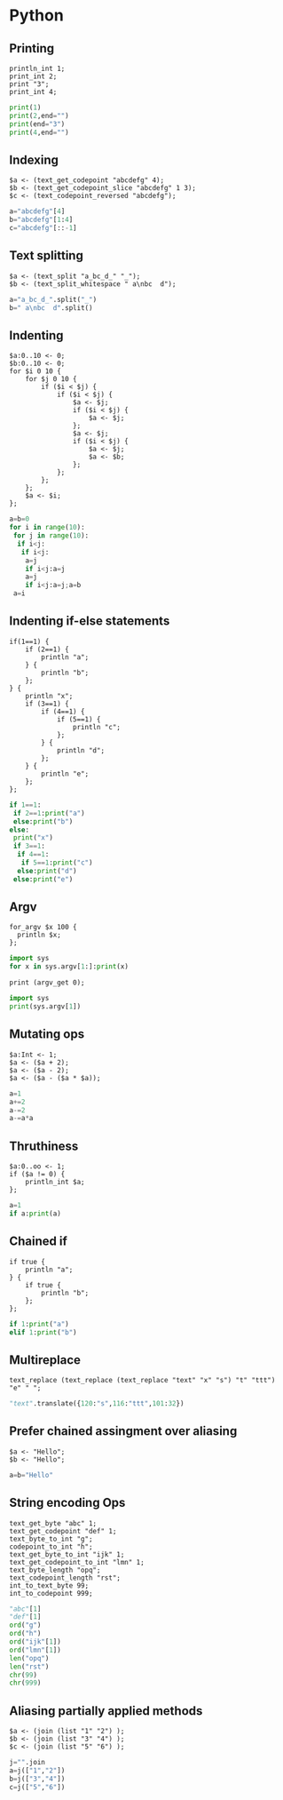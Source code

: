 # Python

## Printing

```polygolf
println_int 1;
print_int 2;
print "3";
print_int 4;
```

```python nogolf
print(1)
print(2,end="")
print(end="3")
print(4,end="")
```

## Indexing

```polygolf
$a <- (text_get_codepoint "abcdefg" 4);
$b <- (text_get_codepoint_slice "abcdefg" 1 3);
$c <- (text_codepoint_reversed "abcdefg");
```

```python nogolf
a="abcdefg"[4]
b="abcdefg"[1:4]
c="abcdefg"[::-1]
```

## Text splitting

```polygolf
$a <- (text_split "a_bc_d_" "_");
$b <- (text_split_whitespace " a\nbc  d");
```

```python nogolf
a="a_bc_d_".split("_")
b=" a\nbc  d".split()
```

## Indenting

```polygolf
$a:0..10 <- 0;
$b:0..10 <- 0;
for $i 0 10 {
    for $j 0 10 {
        if ($i < $j) {
            if ($i < $j) {
                $a <- $j;
                if ($i < $j) {
                    $a <- $j;
                };
                $a <- $j;
                if ($i < $j) {
                    $a <- $j;
                    $a <- $b;
                };
            };
        };
    };
    $a <- $i;
};
```

```python nogolf
a=b=0
for i in range(10):
 for j in range(10):
  if i<j:
   if i<j:
    a=j
    if i<j:a=j
    a=j
    if i<j:a=j;a=b
 a=i
```

## Indenting if-else statements

```polygolf
if(1==1) {
    if (2==1) {
        println "a";
    } {
        println "b";
    };
} {
    println "x";
    if (3==1) {
        if (4==1) {
            if (5==1) {
                println "c";
            };
        } {
            println "d";
        };
    } {
        println "e";
    };
};
```

```python nogolf
if 1==1:
 if 2==1:print("a")
 else:print("b")
else:
 print("x")
 if 3==1:
  if 4==1:
   if 5==1:print("c")
  else:print("d")
 else:print("e")
```

## Argv

```polygolf
for_argv $x 100 {
  println $x;
};
```

```python
import sys
for x in sys.argv[1:]:print(x)
```

```polygolf
print (argv_get 0);
```

```python
import sys
print(sys.argv[1])
```

## Mutating ops

```polygolf
$a:Int <- 1;
$a <- ($a + 2);
$a <- ($a - 2);
$a <- ($a - ($a * $a));
```

```python
a=1
a+=2
a-=2
a-=a*a
```

## Thruthiness

```polygolf
$a:0..oo <- 1;
if ($a != 0) {
    println_int $a;
};
```

```python
a=1
if a:print(a)
```

## Chained if

```polygolf
if true {
    println "a";
} {
    if true {
        println "b";
    };
};
```

```py
if 1:print("a")
elif 1:print("b")
```

## Multireplace

```polygolf
text_replace (text_replace (text_replace "text" "x" "s") "t" "ttt") "e" " ";
```

```py
"text".translate({120:"s",116:"ttt",101:32})
```

## Prefer chained assingment over aliasing

```polygolf
$a <- "Hello";
$b <- "Hello";
```

```py
a=b="Hello"
```

## String encoding Ops

```polygolf
text_get_byte "abc" 1;
text_get_codepoint "def" 1;
text_byte_to_int "g";
codepoint_to_int "h";
text_get_byte_to_int "ijk" 1;
text_get_codepoint_to_int "lmn" 1;
text_byte_length "opq";
text_codepoint_length "rst";
int_to_text_byte 99;
int_to_codepoint 999;
```

```py nogolf
"abc"[1]
"def"[1]
ord("g")
ord("h")
ord("ijk"[1])
ord("lmn"[1])
len("opq")
len("rst")
chr(99)
chr(999)
```

## Aliasing partially applied methods

```polygolf
$a <- (join (list "1" "2") );
$b <- (join (list "3" "4") );
$c <- (join (list "5" "6") );
```

```py
j="".join
a=j(["1","2"])
b=j(["3","4"])
c=j(["5","6"])
```
